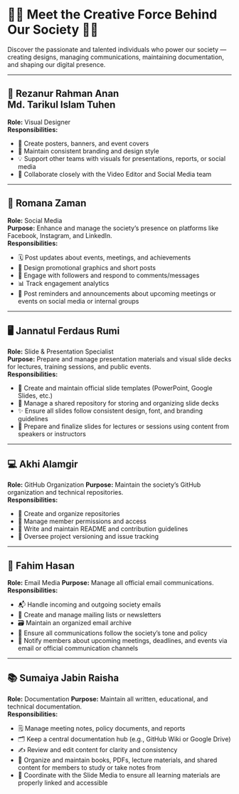 # 🌟🌟 Meet the Creative Force Behind Our Society 🌟🌟

Discover the passionate and talented individuals who power our society — creating designs, managing communications, maintaining documentation, and shaping our digital presence.

---

## 🎨 **Rezanur Rahman Anan** </br> **Md. Tarikul Islam Tuhen**  
**Role:** Visual Designer  
**Responsibilities:**  
- 🎯 Create posters, banners, and event covers  
- 🧩 Maintain consistent branding and design style  
- 💡 Support other teams with visuals for presentations, reports, or social media  
- 🤝 Collaborate closely with the Video Editor and Social Media team  

---

## 📱 **Romana Zaman**  
**Role:** Social Media   
**Purpose:** Enhance and manage the society’s presence on platforms like Facebook, Instagram, and LinkedIn.  
**Responsibilities:**  
- 🗓️ Post updates about events, meetings, and achievements  
- 🎨 Design promotional graphics and short posts  
- 💬 Engage with followers and respond to comments/messages  
- 📊 Track engagement analytics  
- 🔔 Post reminders and announcements about upcoming meetings or events on social media or internal groups  

---

## 🖥️ **Jannatul Ferdaus Rumi**  
**Role:** Slide & Presentation Specialist  
**Purpose:** Prepare and manage presentation materials and visual slide decks for lectures, training sessions, and public events.  
**Responsibilities:**  
- 🧾 Create and maintain official slide templates (PowerPoint, Google Slides, etc.)  
- 📁 Manage a shared repository for storing and organizing slide decks  
- ✨ Ensure all slides follow consistent design, font, and branding guidelines  
- 🧠 Prepare and finalize slides for lectures or sessions using content from speakers or instructors  

---

## 💻 **Akhi Alamgir**  
**Role:** GitHub Organization 
**Purpose:** Maintain the society’s GitHub organization and technical repositories.  
**Responsibilities:**  
- 📂 Create and organize repositories  
- 🔐 Manage member permissions and access  
- 📝 Write and maintain README and contribution guidelines  
- 🧩 Oversee project versioning and issue tracking  

---

## 📧 **Fahim Hasan**  
**Role:** Email Media 
**Purpose:** Manage all official email communications.  
**Responsibilities:**  
- 📬 Handle incoming and outgoing society emails  
- 📰 Create and manage mailing lists or newsletters  
- 🗃️ Maintain an organized email archive  
- 🧭 Ensure all communications follow the society’s tone and policy  
- 📢 Notify members about upcoming meetings, deadlines, and events via email or official communication channels  

---

## 📚 **Sumaiya Jabin Raisha**  
**Role:** Documentation 
**Purpose:** Maintain all written, educational, and technical documentation.  
**Responsibilities:**  
- 🗒️ Manage meeting notes, policy documents, and reports  
- 🗂️ Keep a central documentation hub (e.g., GitHub Wiki or Google Drive)  
- ✍️ Review and edit content for clarity and consistency  
- 📖 Organize and maintain books, PDFs, lecture materials, and shared content for members to study or take notes from  
- 🔗 Coordinate with the Slide Media  to ensure all learning materials are properly linked and accessible  
